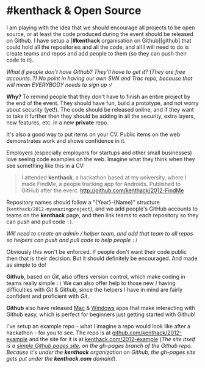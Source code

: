 # #kenthack & Open Source

I am playing with the idea that we should encourage all projects to be open source, or at least the code produced during the event should be released on Github. I have setup a [**#kenthack** organisation on Github][github] that could hold all the repositories and all the code, and all I will need to do is create teams and repos and add people to them (so they can push their code to it).

*What if people don't have Github? They'll have to get it? (They are free accounts..?) No point in having our own SVN and Trac repo, because that will mean EVERYBODY needs to sign up :/*

**Why?** To remind people that they don't have to finish an entire project by the end of the event. They should have fun, build a prototype, and not worry about security (yet!). The code should be released online, and if they want to take it further then they should be adding in all the security, extra layers, new features, etc. in a new **private** repo.

It's also a good way to put items on your CV. Public items on the web demonstrates work and shows confidence in it. 

Employers (especially employers for startups and other small businesses) love seeing code examples on the web. Imagine what they think when they see something like this in a CV:

> I attended **kenthack**, a hackathon based at my university, where I made FindMe, a people tracking app for Androids. Published to GitHub after the event.
> http://github.com/kenthack/2012-FindMe

Repository names should follow a "{Year}-{Name}" structure (`kenthack/2012-myamazingproject`), and we add people's GitHub accounts to teams on the **kenthack** page, and then link teams to each repository so they can push and pull code `:)`.

*Will need to create an admin / helper team, and add that team to all repos so helpers can push and pull code to help people `:)`*

Obviously this won't be enforced. If people don't want their code public then that is their decision. But it should definitely be encouraged. And made as simple to do!

**Github**, based on *Git*, also offers version control, which make coding in teams really simple `:)` We can also offer help to those new / having difficulties with *Git* & *Github*, since the helpers I have in mind are fairly confident and proficient with *Git*.

**Github** also have released [Mac](//mac.github.com) & [Windows](//windows.github.com) apps that make interacting with Github easy, which is perfect for beginners just getting started with Github!

I've setup an example repo - what I imagine a repo would look like after a hackathon - for you to see. The repo is at [github.com/kenthack/2012-example](//github.com/kenthack/2012-example) and the site for it is at [kenthack.com/2012-example](//kenthack.com/2012-example) (*The site itself is a [simple Github pages site](//pages.github.com), on the gh-pages branch of the Github repo. Because it's under the **kenthack** organization on Github, the gh-pages site gets put under the **kenthack.com** domain!*).